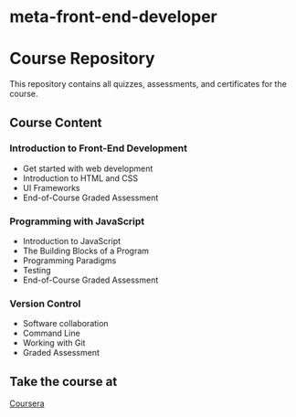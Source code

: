 # meta-front-end-developer
# Course Repository

This repository contains all quizzes, assessments, and certificates for the course.

## Course Content

### Introduction to Front-End Development
- Get started with web development
- Introduction to HTML and CSS
- UI Frameworks
- End-of-Course Graded Assessment

### Programming with JavaScript
- Introduction to JavaScript
- The Building Blocks of a Program
- Programming Paradigms
- Testing
- End-of-Course Graded Assessment

### Version Control
- Software collaboration
- Command Line
- Working with Git
- Graded Assessment

## Take the course at

[Coursera]([https://coursera.org/](https://www.coursera.org/professional-certificates/meta-front-end-developer?))
